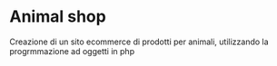 # Animal shop

Creazione di un sito ecommerce di prodotti per animali, utilizzando la progrmmazione ad oggetti in php